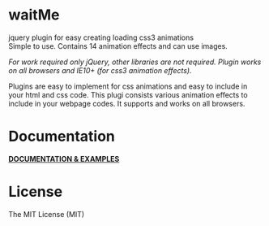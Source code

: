 waitMe
======

jquery plugin for easy creating loading css3 animations<br>
Simple to use. Contains 14 animation effects and can use images.

<i>For work required only jQuery, other libraries are not required.</i>
<i>Plugin works on all browsers and IE10+ (for css3 animation effects).</i>
<br>

Plugins are easy to implement for css animations and easy to include in your html and css code.
This plugi consists various animation effects to include in your webpage codes.
It supports and works on all browsers.

Documentation
=============

<a href="http://vadimsva.github.io/waitMe/" target="_blank"><b>DOCUMENTATION & EXAMPLES</b></a>


License
=======

The MIT License (MIT)
